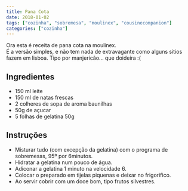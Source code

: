 ```yaml
---
title: Pana Cota
date: 2018-01-02
tags: ["cozinha", "sobremesa", "moulinex", "cousinecompanion"]
categories: ["cozinha"]
---
```


Ora esta é receita de pana cota na moulinex.  
É a versão simples, e não tem nada de extravagante como alguns sitios fazem em lisboa.
Tipo por manjericão... que doideira :(
<!--more-->

## Ingredientes
* 150 ml leite
* 150 ml de natas frescas
* 2 colheres de sopa de aroma baunilhas
* 50g de açucar
* 5 folhas de gelatina 50g

## Instruções
* Misturar tudo (com excepção da gelatina) com o programa de sobremesas, 95º por 6minutos.
* Hidratar a gelatina num pouco de água.
* Adiconar a gelatina 1 minuto na velocidade 6.
* Colocar o preparado em tijelas piquenas e deixar no frigorifico.
* Ao servir cobrir com um doce bom, tipo frutos silvestres.